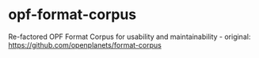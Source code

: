 opf-format-corpus
=================

Re-factored OPF Format Corpus for usability and maintainability - original: https://github.com/openplanets/format-corpus
